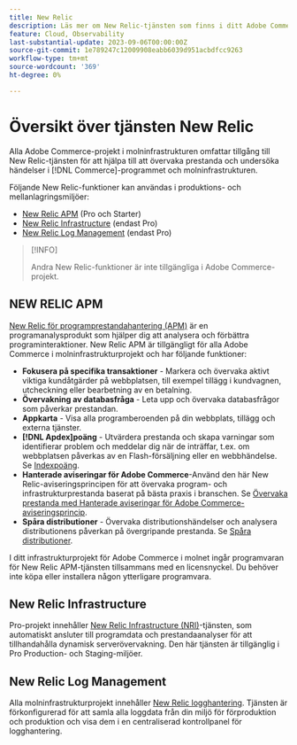 ```yaml
---
title: New Relic
description: Läs mer om New Relic-tjänsten som finns i ditt Adobe Commerce i molninfrastrukturprojekt.
feature: Cloud, Observability
last-substantial-update: 2023-09-06T00:00:00Z
source-git-commit: 1e789247c12009908eabb6039d951acbdfcc9263
workflow-type: tm+mt
source-wordcount: '369'
ht-degree: 0%

---
```


# Översikt över tjänsten New Relic

Alla Adobe Commerce-projekt i molninfrastrukturen omfattar tillgång till New Relic-tjänsten för att hjälpa till att övervaka prestanda och undersöka händelser i [!DNL Commerce]-programmet och molninfrastrukturen.

Följande New Relic-funktioner kan användas i produktions- och mellanlagringsmiljöer:

- [New Relic APM](#new-relic-apm) (Pro och Starter)
- [New Relic Infrastructure](#new-relic-infrastructure) (endast Pro)
- [New Relic Log Management](#new-relic-log-management) (endast Pro)

>[!INFO]
>
>Andra New Relic-funktioner är inte tillgängliga i Adobe Commerce-projekt.

## NEW RELIC APM

[New Relic för programprestandahantering (APM)](https://docs.newrelic.com/introduction-apm/) är en programanalysprodukt som hjälper dig att analysera och förbättra programinteraktioner. New Relic APM är tillgängligt för alla Adobe Commerce i molninfrastrukturprojekt och har följande funktioner:

- **Fokusera på specifika transaktioner** - Markera och övervaka aktivt viktiga kundåtgärder på webbplatsen, till exempel tillägg i kundvagnen, utcheckning eller bearbetning av en betalning.
- **Övervakning av databasfråga** - Leta upp och övervaka databasfrågor som påverkar prestandan.
- **Appkarta** - Visa alla programberoenden på din webbplats, tillägg och externa tjänster.
- **[!DNL Apdex]poäng** - Utvärdera prestanda och skapa varningar som identifierar problem och meddelar dig när de inträffar, t.ex. om webbplatsen påverkas av en Flash-försäljning eller en webbhändelse. Se [Indexpoäng](https://docs.newrelic.com/docs/apm/new-relic-apm/apdex/apdex-measure-user-satisfaction/).
- **Hanterade aviseringar för Adobe Commerce**-Använd den här New Relic-aviseringsprincipen för att övervaka program- och infrastrukturprestanda baserat på bästa praxis i branschen. Se [Övervaka prestanda med Hanterade aviseringar för Adobe Commerce-aviseringsprincip](investigate-performance.md/#monitor-performance-with-managed-alerts).
- **Spåra distributioner** - Övervaka distributionshändelser och analysera distributionens påverkan på övergripande prestanda. Se [Spåra distributioner](track-deployments.md).

I ditt infrastrukturprojekt för Adobe Commerce i molnet ingår programvaran för New Relic APM-tjänsten tillsammans med en licensnyckel. Du behöver inte köpa eller installera någon ytterligare programvara.

## New Relic Infrastructure

Pro-projekt innehåller [New Relic Infrastructure (NRI)](https://docs.newrelic.com/docs/infrastructure/infrastructure-monitoring/get-started/get-started-infrastructure-monitoring/)-tjänsten, som automatiskt ansluter till programdata och prestandaanalyser för att tillhandahålla dynamisk serverövervakning. Den här tjänsten är tillgänglig i Pro Production- och Staging-miljöer.

## New Relic Log Management

Alla molninfrastrukturprojekt innehåller [New Relic logghantering](log-management.md). Tjänsten är förkonfigurerad för att samla alla loggdata från din miljö för förproduktion och produktion och visa dem i en centraliserad kontrollpanel för logghantering.

